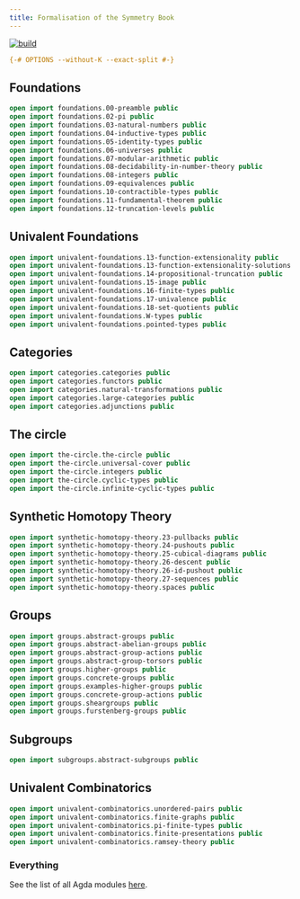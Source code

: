 ```yaml
---
title: Formalisation of the Symmetry Book
---
```


[![build](https://github.com/UniMath/SymmetryBookFormalization/actions/workflows/ci.yaml/badge.svg?branch=master)](https://github.com/UniMath/SymmetryBookFormalization/actions/workflows/ci.yaml)


```agda
{-# OPTIONS --without-K --exact-split #-}
```

## Foundations

```agda
open import foundations.00-preamble public
open import foundations.02-pi public
open import foundations.03-natural-numbers public
open import foundations.04-inductive-types public
open import foundations.05-identity-types public
open import foundations.06-universes public
open import foundations.07-modular-arithmetic public
open import foundations.08-decidability-in-number-theory public
open import foundations.08-integers public
open import foundations.09-equivalences public
open import foundations.10-contractible-types public
open import foundations.11-fundamental-theorem public
open import foundations.12-truncation-levels public
```

## Univalent Foundations

```agda
open import univalent-foundations.13-function-extensionality public
open import univalent-foundations.13-function-extensionality-solutions public
open import univalent-foundations.14-propositional-truncation public
open import univalent-foundations.15-image public
open import univalent-foundations.16-finite-types public
open import univalent-foundations.17-univalence public
open import univalent-foundations.18-set-quotients public
open import univalent-foundations.W-types public
open import univalent-foundations.pointed-types public

```

## Categories

```agda
open import categories.categories public
open import categories.functors public
open import categories.natural-transformations public
open import categories.large-categories public
open import categories.adjunctions public
```

## The circle

```agda
open import the-circle.the-circle public
open import the-circle.universal-cover public
open import the-circle.integers public
open import the-circle.cyclic-types public
open import the-circle.infinite-cyclic-types public
```

## Synthetic Homotopy Theory

```agda
open import synthetic-homotopy-theory.23-pullbacks public
open import synthetic-homotopy-theory.24-pushouts public
open import synthetic-homotopy-theory.25-cubical-diagrams public
open import synthetic-homotopy-theory.26-descent public
open import synthetic-homotopy-theory.26-id-pushout public
open import synthetic-homotopy-theory.27-sequences public
open import synthetic-homotopy-theory.spaces public
```

## Groups 

```agda
open import groups.abstract-groups public
open import groups.abstract-abelian-groups public
open import groups.abstract-group-actions public
open import groups.abstract-group-torsors public
open import groups.higher-groups public
open import groups.concrete-groups public
open import groups.examples-higher-groups public
open import groups.concrete-group-actions public
open import groups.sheargroups public
open import groups.furstenberg-groups public
```

## Subgroups

```agda
open import subgroups.abstract-subgroups public
```

## Univalent Combinatorics

```agda
open import univalent-combinatorics.unordered-pairs public
open import univalent-combinatorics.finite-graphs public
open import univalent-combinatorics.pi-finite-types public
open import univalent-combinatorics.finite-presentations public
open import univalent-combinatorics.ramsey-theory public
```

### Everything

See the list of all Agda modules [here](everything.html).

